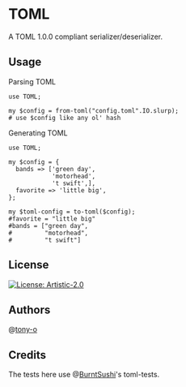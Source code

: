 # TOML

A TOML 1.0.0 compliant serializer/deserializer.

## Usage

Parsing TOML

```rakudo
use TOML;

my $config = from-toml("config.toml".IO.slurp);
# use $config like any ol' hash
```

Generating TOML

```rakudo
use TOML;

my $config = {
  bands => ['green day',
            'motorhead',
            't swift',],
  favorite => 'little big',
};

my $toml-config = to-toml($config);
#favorite = "little big"
#bands = ["green day",
#         "motorhead",
#         "t swift"]
```

## License

[![License: Artistic-2.0](https://img.shields.io/badge/License-Artistic%202.0-0298c3.svg)](https://opensource.org/licenses/Artistic-2.0)

## Authors

@[tony-o](https://github.com/tony-o)

## Credits

The tests here use @[BurntSushi](https://github.com/BurntSushi)'s toml-tests.
